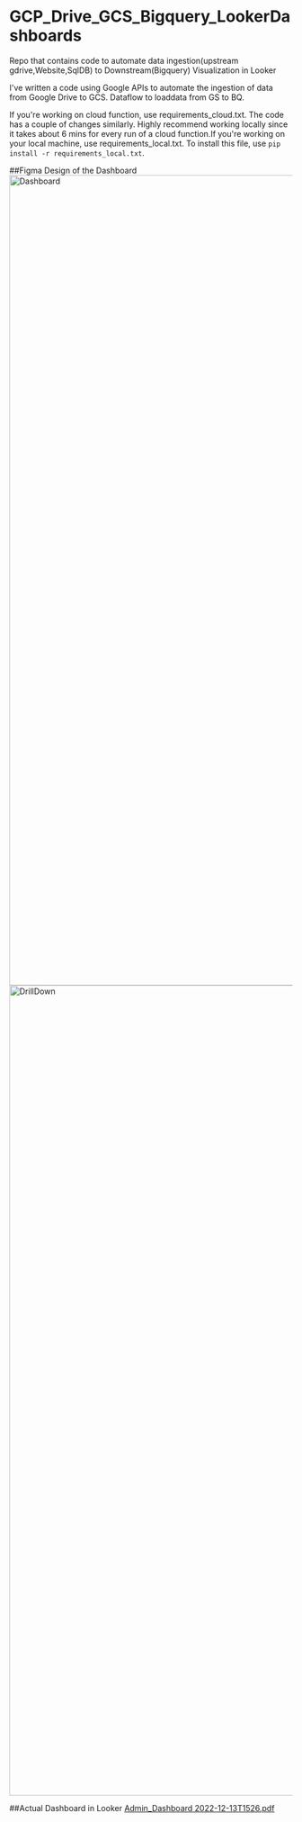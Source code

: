 # GCP_Drive_GCS_Bigquery_LookerDashboards
Repo that contains code to automate data ingestion(upstream gdrive,Website,SqlDB) to Downstream(Bigquery) Visualization in Looker
 
I've written a code using Google APIs to automate the ingestion of data from Google Drive to GCS. 
Dataflow to loaddata from GS to BQ.


If you're working on cloud function, use requirements_cloud.txt. The code has a couple of changes similarly. Highly recommend working locally since it takes about 6 mins for every run of a cloud function.If you're working on your local machine, use requirements_local.txt. To install this file, use `pip install -r requirements_local.txt`.

##Figma Design of the Dashboard 
<img width="1440" alt="Dashboard" src="https://user-images.githubusercontent.com/101560010/207287068-9b30ec89-8ed3-4261-b182-cc830fe0f383.png">
<img width="1440" alt="DrillDown" src="https://user-images.githubusercontent.com/101560010/207287137-75a521d7-7376-4e8b-b6f0-9f9cec9faea6.png">

##Actual Dashboard in Looker
[Admin_Dashboard 2022-12-13T1526.pdf](https://github.com/Pokhariyal/GCP/files/10216663/Admin_Dashboard.2022-12-13T1526.pdf)
